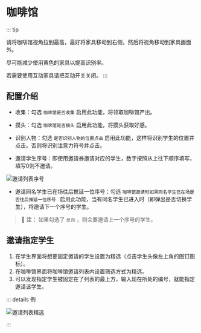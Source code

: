 # 咖啡馆
::: tip

请将咖啡馆视角拉到最高，最好将家具移动到右侧，然后将视角移动到家具画面外。

尽可能减少使用黄色的家具以提高识别率。

若需要使用互动家具请把互动开关关闭。
:::

## 配置介绍
- 收集：勾选 `咖啡馆是否收集` 启用此功能，将领取咖啡馆产出。

- 摸头：勾选 `咖啡馆是否摸头` 启用此功能，将摸头获取好感。

- 识别人物：勾选 `是否识别人物的位置点击` 启用此功能，这样将识别学生的位置并点击。否则将识别注意力符号并点击。

- 邀请学生序号：即使用邀请券邀请对应的学生，数字按照从上往下顺序填写，填写0则不邀请。

![邀请列表序号](/img/cafe/invite_list_1.png)

- 邀请同名学生已在场往后推延一位序号：勾选 `咖啡馆邀请时如果同名学生已在场是否往后推延一位序号
` 启用此功能，当有同名学生已进入时（即弹出是否切换学生），将邀请下一个序号的学生。 
> :memo: **注：** 如果勾选了 `反向` ，则会要邀请上一个序号的学生。

## 邀请指定学生

1. 在学生界面将想要固定邀请的学生设置为精选（点击学生头像左上角的图钉图标）。
2. 在咖啡馆界面将咖啡馆邀请列表内设置筛选方式为精选。
3. 可以发现指定学生被固定在了列表的最上方，输入现在所处的编号，就能指定邀请该学生。

::: details 例

![邀请列表精选](/img/cafe/invite_list_2.png)

:::



